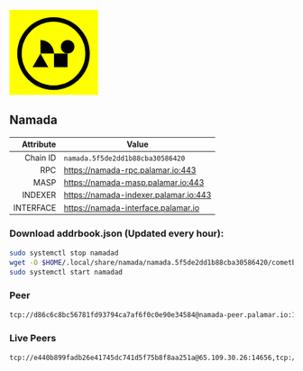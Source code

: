 ![Logo](https://raw.githubusercontent.com/Pa1amar/mainnets/refs/heads/main/namada/logo.png)
## Namada
| Attribute | Value |
|----------:|-------|
| Chain ID         | `namada.5f5de2dd1b88cba30586420` |
| RPC  | https://namada-rpc.palamar.io:443 |
| MASP  | https://namada-masp.palamar.io:443 |
| INDEXER | https://namada-indexer.palamar.io:443 |
| INTERFACE | https://namada-interface.palamar.io |

### Download addrbook.json (Updated every hour):
```bash
sudo systemctl stop namadad
wget -O $HOME/.local/share/namada/namada.5f5de2dd1b88cba30586420/cometbft/config/addrbook.json https://storage.palamar.io/mainnet/namada/addrbook.json
sudo systemctl start namadad
```
### Peer
```bash
tcp://d86c6c8bc56781fd93794ca7af6f0c0e90e34584@namada-peer.palamar.io:16656
```





















































































































































































































































































































































































































































































































































































































































































































































































### Live Peers
```
tcp://e440b899fadb26e41745dc741d5f75b8f8aa251a@65.109.30.26:14656,tcp://5a7f398e1517fd661689449971a4ec26dd0bea5e@80.241.215.77:26656,tcp://83804de8bd69c5419c12d5591f31182a517c2e4c@34.88.83.130:26656,tcp://509f1e843cf881650a4151aa804ddd7a7188e88f@195.201.197.246:32656,tcp://53b91a7a3929ced6d61c8ec3ca85502803a1f3e3@167.235.35.48:26656,tcp://04affb50117ef548cbf7d1ddb1e6416dec0645ae@65.108.75.179:14656,tcp://a8187523daabbc053ec992cde9975f65a085da25@46.4.29.231:5000,tcp://94b60575033a7bb366101cb57ccb78073d97a446@167.235.35.48:26656,tcp://e461529f0cfc2520dbad23d402906924fef602f9@65.109.26.242:26656,tcp://7b2fcfb157212fe24797153b8dc30e05285285f4@212.83.33.148:26602,tcp://7117bbdf2df1432f850eb6a8e2efdd614e6420be@45.13.59.97:27656,tcp://fbbd9bd18d6c021a057d43a5386055df735dce35@34.88.214.109:26656,tcp://ebc272824924ea1a27ea3183dd0b9ba713494f83@185.16.39.158:26656
```
